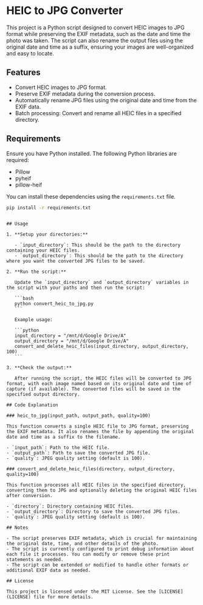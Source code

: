 # HEIC to JPG Converter

This project is a Python script designed to convert HEIC images to JPG format while preserving the EXIF metadata, such as the date and time the photo was taken. The script can also rename the output files using the original date and time as a suffix, ensuring your images are well-organized and easy to locate.

## Features

- Convert HEIC images to JPG format.
- Preserve EXIF metadata during the conversion process.
- Automatically rename JPG files using the original date and time from the EXIF data.
- Batch processing: Convert and rename all HEIC files in a specified directory.

## Requirements

Ensure you have Python installed. The following Python libraries are required:

- Pillow
- pyheif
- pillow-heif

You can install these dependencies using the `requirements.txt` file.

```bash
pip install -r requirements.txt
```

````

## Usage

1. **Setup your directories:**

   - `input_directory`: This should be the path to the directory containing your HEIC files.
   - `output_directory`: This should be the path to the directory where you want the converted JPG files to be saved.

2. **Run the script:**

   Update the `input_directory` and `output_directory` variables in the script with your paths and then run the script:

   ```bash
   python convert_heic_to_jpg.py
   ```

   Example usage:

   ```python
   input_directory = "/mnt/d/Google Drive/A"
   output_directory = "/mnt/d/Google Drive/A"
   convert_and_delete_heic_files(input_directory, output_directory, 100)
   ```

3. **Check the output:**

   After running the script, the HEIC files will be converted to JPG format, with each image named based on its original date and time of capture (if available). The converted files will be saved in the specified output directory.

## Code Explanation

### heic_to_jpg(input_path, output_path, quality=100)

This function converts a single HEIC file to JPG format, preserving the EXIF metadata. It also renames the file by appending the original date and time as a suffix to the filename.

- `input_path`: Path to the HEIC file.
- `output_path`: Path to save the converted JPG file.
- `quality`: JPEG quality setting (default is 100).

### convert_and_delete_heic_files(directory, output_directory, quality=100)

This function processes all HEIC files in the specified directory, converting them to JPG and optionally deleting the original HEIC files after conversion.

- `directory`: Directory containing HEIC files.
- `output_directory`: Directory to save the converted JPG files.
- `quality`: JPEG quality setting (default is 100).

## Notes

- The script preserves EXIF metadata, which is crucial for maintaining the original date, time, and other details of the photo.
- The script is currently configured to print debug information about each file it processes. You can modify or remove these print statements as needed.
- The script can be extended or modified to handle other formats or additional EXIF data as needed.

## License

This project is licensed under the MIT License. See the [LICENSE](LICENSE) file for more details.
````

